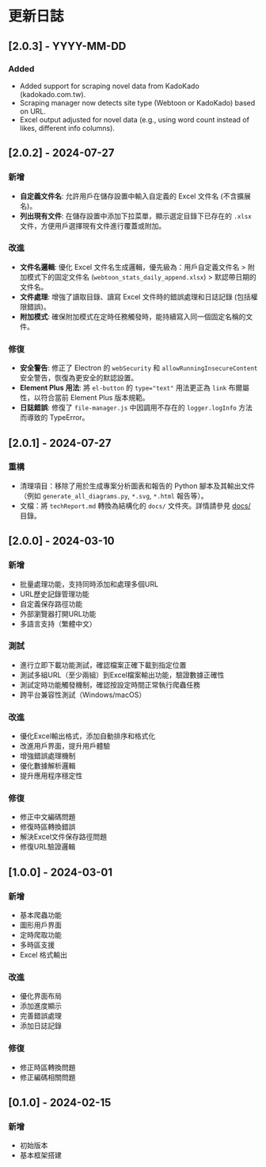 # 更新日誌

## [2.0.3] - YYYY-MM-DD
### Added
- Added support for scraping novel data from KadoKado (kadokado.com.tw).
- Scraping manager now detects site type (Webtoon or KadoKado) based on URL.
- Excel output adjusted for novel data (e.g., using word count instead of likes, different info columns).

## [2.0.2] - 2024-07-27

### 新增
- **自定義文件名**: 允許用戶在儲存設置中輸入自定義的 Excel 文件名 (不含擴展名)。
- **列出現有文件**: 在儲存設置中添加下拉菜單，顯示選定目錄下已存在的 `.xlsx` 文件，方便用戶選擇現有文件進行覆蓋或附加。

### 改進
- **文件名邏輯**: 優化 Excel 文件名生成邏輯，優先級為：用戶自定義文件名 > 附加模式下的固定文件名 (`webtoon_stats_daily_append.xlsx`) > 默認帶日期的文件名。
- **文件處理**: 增強了讀取目錄、讀寫 Excel 文件時的錯誤處理和日誌記錄 (包括權限錯誤)。
- **附加模式**: 確保附加模式在定時任務觸發時，能持續寫入同一個固定名稱的文件。

### 修復
- **安全警告**: 修正了 Electron 的 `webSecurity` 和 `allowRunningInsecureContent` 安全警告，恢復為更安全的默認設置。
- **Element Plus 用法**: 將 `el-button` 的 `type="text"` 用法更正為 `link` 布爾屬性，以符合當前 Element Plus 版本規範。
- **日誌錯誤**: 修復了 `file-manager.js` 中因調用不存在的 `logger.logInfo` 方法而導致的 TypeError。

## [2.0.1] - 2024-07-27

### 重構
- 清理項目：移除了用於生成專案分析圖表和報告的 Python 腳本及其輸出文件（例如 `generate_all_diagrams.py`, `*.svg`, `*.html` 報告等）。
- 文檔：將 `techReport.md` 轉換為結構化的 `docs/` 文件夾。詳情請參見 [docs/](./docs/) 目錄。

## [2.0.0] - 2024-03-10

### 新增
- 批量處理功能，支持同時添加和處理多個URL
- URL歷史記錄管理功能
- 自定義保存路徑功能
- 外部瀏覽器打開URL功能
- 多語言支持（繁體中文）

### 測試
- 進行立即下載功能測試，確認檔案正確下載到指定位置
- 測試多組URL（至少兩組）到Excel檔案輸出功能，驗證數據正確性
- 測試定時功能觸發機制，確認按設定時間正常執行爬蟲任務
- 跨平台兼容性測試（Windows/macOS）

### 改進
- 優化Excel輸出格式，添加自動排序和格式化
- 改進用戶界面，提升用戶體驗
- 增強錯誤處理機制
- 優化數據解析邏輯
- 提升應用程序穩定性

### 修復
- 修正中文編碼問題
- 修復時區轉換錯誤
- 解決Excel文件保存路徑問題
- 修復URL驗證邏輯

## [1.0.0] - 2024-03-01

### 新增
- 基本爬蟲功能
- 圖形用戶界面
- 定時爬取功能
- 多時區支援
- Excel 格式輸出

### 改進
- 優化界面布局
- 添加進度顯示
- 完善錯誤處理
- 添加日誌記錄

### 修復
- 修正時區轉換問題
- 修正編碼相關問題

## [0.1.0] - 2024-02-15

### 新增
- 初始版本
- 基本框架搭建 